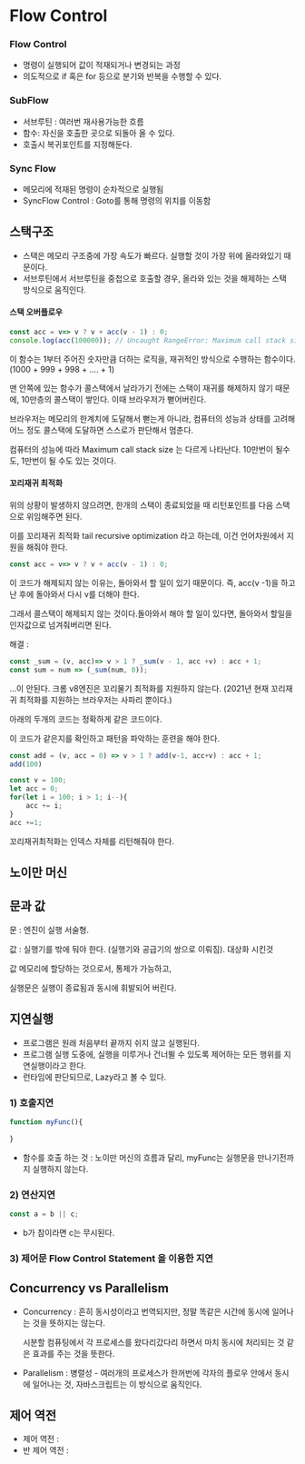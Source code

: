 # Flow Control



### Flow Control

- 명령이 실행되어 값이 적재되거나 변경되는 과정
- 의도적으로 if 혹은 for 등으로 분기와 반복을 수행할 수 있다. 



### SubFlow

- 서브루틴 : 여러번 재사용가능한 흐름
- 함수: 자신을 호출한 곳으로 되돌아 올 수 있다. 
- 호출시 복귀포인트를 지정해둔다.



### Sync Flow 

- 메모리에 적재된 명령이 순차적으로 실행됨
- SyncFlow Control : Goto를 통해 명령의 위치를 이동함





## 스택구조

- 스택은 메모리 구조중에 가장 속도가 빠르다. 실행할 것이 가장 위에 올라와있기 때문이다. 
- 서브루틴에서 서브루틴을 중첩으로 호출할 경우, 올라와 있는 것을 해제하는 스택 방식으로 움직인다. 



#### 스택 오버플로우

```javascript
const acc = v=> v ? v + acc(v - 1) : 0;
console.log(acc(100000)); // Uncaught RangeError: Maximum call stack size exceeded
```

이 함수는 1부터 주어진 숫자만큼 더하는 로직을, 재귀적인 방식으로 수행하는 함수이다. (1000 + 999 + 998 + .... + 1)

맨 안쪽에 있는 함수가 콜스택에서 날라가기 전에는 스택이 재귀를 해제하지 않기 때문에, 10만층의 콜스택이 쌓인다. 이때 브라우저가 뻗어버린다. 

브라우저는 메모리의 한계치에 도달해서 뻗는게 아니라, 컴퓨터의 성능과 상태를 고려해 어느 정도 콜스택에 도달하면 스스로가 판단해서 멈춘다. 

컴퓨터의 성능에 따라 Maximum call stack size 는 다르게 나타난다. 10만번이 될수도, 1만번이 될 수도 있는 것이다.



#### 꼬리재귀 최적화

위의 상황이 발생하지 않으려면, 한개의 스택이 종료되었을 때 리턴포인트를 다음 스택으로 위임해주면 된다. 

이를 꼬리재귀 최적화 tail recursive optimization 라고 하는데, 이건 언어차원에서 지원을 해줘야 한다. 



```javascript
const acc = v=> v ? v + acc(v - 1) : 0;
```

이 코드가 해제되지 않는 이유는, 돌아와서 할 일이 있기 때문이다. 즉, acc(v -1)을 하고 난 후에 돌아와서 다시 v를 더해야 한다. 

그래서 콜스택이 해제되지 않는 것이다.돌아와서 해야 할 일이 있다면, 돌아와서 할일을 인자값으로 넘겨줘버리면 된다. 



해결 : 

```javascript
const _sum = (v, acc)=> v > 1 ? _sum(v - 1, acc +v) : acc + 1;
const sum = num => (_sum(num, 0));
```

...이 안된다. 크롬 v8엔진은 꼬리물기 최적화를 지원하지 않는다. (2021년 현재 꼬리재귀 최적화를 지원하는 브라우저는 사파리 뿐이다.)



아래의 두개의 코드는 정확하게 같은 코드이다. 

이 코드가 같은지를 확인하고 패턴을 파악하는 훈련을 해야 한다.

```javascript
const add = (v, acc = 0) => v > 1 ? add(v-1, acc+v) : acc + 1;
add(100)
```

```javascript
const v = 100;
let acc = 0;
for(let i = 100; i > 1; i--){
    acc += i;
}
acc +=1;
```



꼬리재귀최적화는 인덱스 자체를 리턴해줘야 한다. 





## 노이만 머신



## 문과 값 

문 : 엔진이 실행 서술형. 

값 : 실행기를 밖에 둬야 한다. (실행기와 공급기의 쌍으로 이뤄짐). 대상화 시킨것



값 메모리에 할당하는 것으로서, 통제가 가능하고,

실행문은 실행이 종료됨과 동시에 휘발되어 버린다. 



## 지연실행

- 프로그램은 원래 처음부터 끝까지 쉬지 않고 실행된다. 
- 프로그램 실행 도중에, 실행을 미루거나 건너뛸 수 있도록 제어하는 모든 행위를 지연실행이라고 한다. 
- 런타임에 판단되므로,  Lazy라고 볼 수 있다. 





### 1) 호출지연

```javascript
function myFunc(){
    
}
```

- 함수를 호출 하는 것 : 노이만 머신의 흐름과 달리, myFunc는 실행문을 만나기전까지 실행하지 않는다.



### 2) 연산지연

```javascript
const a = b || c;
```

- b가 참이라면 c는 무시된다. 



### 3) 제어문 Flow Control Statement 을 이용한 지연







## Concurrency vs Parallelism

- Concurrency  : 흔히 동시성이라고 번역되지만, 정말 똑같은 시간에 동시에 일어나는 것을 뜻하지는 않는다.

  시분할 컴퓨팅에서 각 프로세스를 왔다리갔다리 하면서 마치 동시에 처리되는 것 같은 효과를 주는 것을 뜻한다.

- Parallelism : 병렬성 - 여러개의 프로세스가 한꺼번에 각자의 플로우 안에서 동시에 일어나는 것, 자바스크립트는 이 방식으로 움직인다.



## 제어 역전

- 제어 역전 : 
- 반 제어 역전 : 
